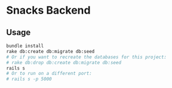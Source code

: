 Snacks Backend
==============

## Usage

```sh
bundle install
rake db:create db:migrate db:seed
# Or if you want to recreate the databases for this project:
# rake db:drop db:create db:migrate db:seed
rails s
# Or to run on a different port:
# rails s -p 5000
```
